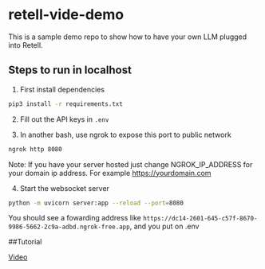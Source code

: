 # retell-vide-demo

This is a sample demo repo to show how to have your own LLM plugged into Retell.

## Steps to run in localhost

1. First install dependencies

```bash
pip3 install -r requirements.txt
```

2. Fill out the API keys in `.env`

3. In another bash, use ngrok to expose this port to public network

```bash
ngrok http 8080
```

Note: If you have your server hosted just change NGROK_IP_ADDRESS for your domain ip address. For example https://yourdomain.com

4. Start the websocket server

```bash
python -m uvicorn server:app --reload --port=8080
```

You should see a fowarding address like
`https://dc14-2601-645-c57f-8670-9986-5662-2c9a-adbd.ngrok-free.app`, and you put on .env

##Tutorial 

[Video](https://www.youtube.com/watch?v=Z5l54C3b6Ks) 

